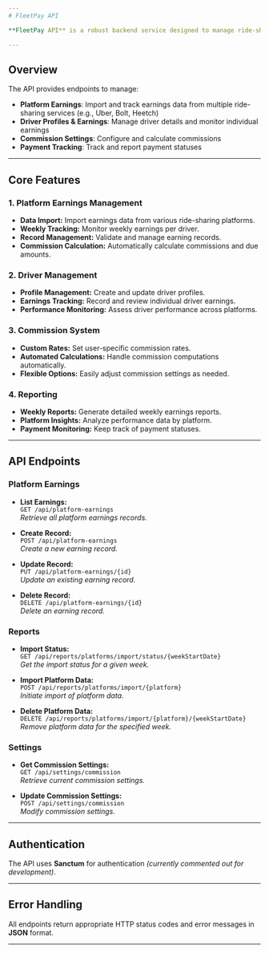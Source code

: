 ```yaml
---
# FleetPay API

**FleetPay API** is a robust backend service designed to manage ride-sharing fleet operations, earnings, and driver payments.

---
```


## Overview

The API provides endpoints to manage:

- **Platform Earnings**: Import and track earnings data from multiple ride-sharing services (e.g., Uber, Bolt, Heetch)
- **Driver Profiles & Earnings**: Manage driver details and monitor individual earnings
- **Commission Settings**: Configure and calculate commissions
- **Payment Tracking**: Track and report payment statuses

---

## Core Features

### 1. Platform Earnings Management
- **Data Import:** Import earnings data from various ride-sharing platforms.
- **Weekly Tracking:** Monitor weekly earnings per driver.
- **Record Management:** Validate and manage earning records.
- **Commission Calculation:** Automatically calculate commissions and due amounts.

### 2. Driver Management
- **Profile Management:** Create and update driver profiles.
- **Earnings Tracking:** Record and review individual driver earnings.
- **Performance Monitoring:** Assess driver performance across platforms.

### 3. Commission System
- **Custom Rates:** Set user-specific commission rates.
- **Automated Calculations:** Handle commission computations automatically.
- **Flexible Options:** Easily adjust commission settings as needed.

### 4. Reporting
- **Weekly Reports:** Generate detailed weekly earnings reports.
- **Platform Insights:** Analyze performance data by platform.
- **Payment Monitoring:** Keep track of payment statuses.

---

## API Endpoints

### Platform Earnings
- **List Earnings:**  
  `GET /api/platform-earnings`  
  _Retrieve all platform earnings records._

- **Create Record:**  
  `POST /api/platform-earnings`  
  _Create a new earning record._

- **Update Record:**  
  `PUT /api/platform-earnings/{id}`  
  _Update an existing earning record._

- **Delete Record:**  
  `DELETE /api/platform-earnings/{id}`  
  _Delete an earning record._

### Reports
- **Import Status:**  
  `GET /api/reports/platforms/import/status/{weekStartDate}`  
  _Get the import status for a given week._

- **Import Platform Data:**  
  `POST /api/reports/platforms/import/{platform}`  
  _Initiate import of platform data._

- **Delete Platform Data:**  
  `DELETE /api/reports/platforms/import/{platform}/{weekStartDate}`  
  _Remove platform data for the specified week._

### Settings
- **Get Commission Settings:**  
  `GET /api/settings/commission`  
  _Retrieve current commission settings._

- **Update Commission Settings:**  
  `POST /api/settings/commission`  
  _Modify commission settings._

---

## Authentication

The API uses **Sanctum** for authentication _(currently commented out for development)_.

---

## Error Handling

All endpoints return appropriate HTTP status codes and error messages in **JSON** format.

---
